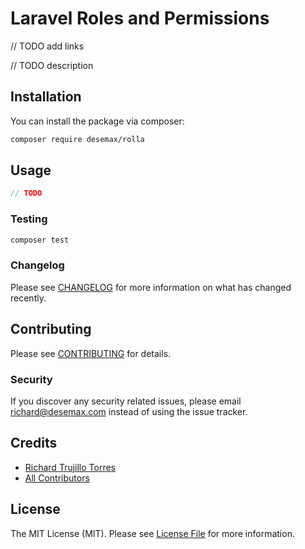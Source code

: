 # Laravel Roles and Permissions


// TODO add links


// TODO description

## Installation

You can install the package via composer:

```bash
composer require desemax/rolla
```

## Usage

``` php
// TODO
```

### Testing

``` bash
composer test
```

### Changelog

Please see [CHANGELOG](CHANGELOG.md) for more information on what has changed recently.

## Contributing

Please see [CONTRIBUTING](CONTRIBUTING.md) for details.

### Security

If you discover any security related issues, please email richard@desemax.com instead of using the issue tracker.

## Credits

- [Richard Trujillo Torres](https://github.com/"RichardTrujilloTorres")
- [All Contributors](../../contributors)

## License

The MIT License (MIT). Please see [License File](LICENSE.md) for more information.

